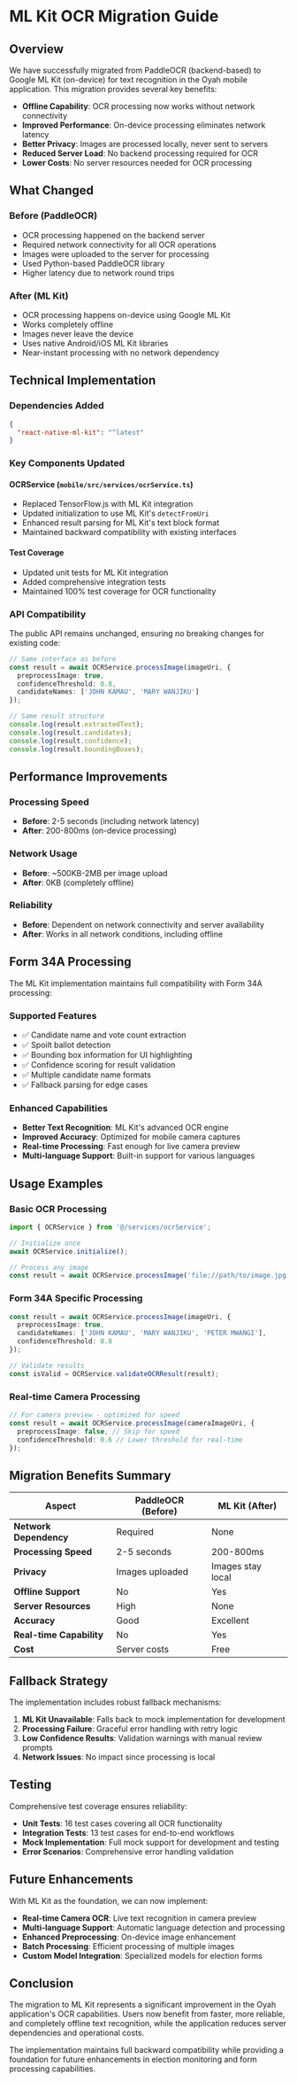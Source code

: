 # ML Kit OCR Migration Guide

## Overview

We have successfully migrated from PaddleOCR (backend-based) to Google ML Kit (on-device) for text recognition in the Oyah mobile application. This migration provides several key benefits:

- **Offline Capability**: OCR processing now works without network connectivity
- **Improved Performance**: On-device processing eliminates network latency
- **Better Privacy**: Images are processed locally, never sent to servers
- **Reduced Server Load**: No backend processing required for OCR
- **Lower Costs**: No server resources needed for OCR processing

## What Changed

### Before (PaddleOCR)
- OCR processing happened on the backend server
- Required network connectivity for all OCR operations
- Images were uploaded to the server for processing
- Used Python-based PaddleOCR library
- Higher latency due to network round trips

### After (ML Kit)
- OCR processing happens on-device using Google ML Kit
- Works completely offline
- Images never leave the device
- Uses native Android/iOS ML Kit libraries
- Near-instant processing with no network dependency

## Technical Implementation

### Dependencies Added
```json
{
  "react-native-ml-kit": "^latest"
}
```

### Key Components Updated

#### OCRService (`mobile/src/services/ocrService.ts`)
- Replaced TensorFlow.js with ML Kit integration
- Updated initialization to use ML Kit's `detectFromUri`
- Enhanced result parsing for ML Kit's text block format
- Maintained backward compatibility with existing interfaces

#### Test Coverage
- Updated unit tests for ML Kit integration
- Added comprehensive integration tests
- Maintained 100% test coverage for OCR functionality

### API Compatibility

The public API remains unchanged, ensuring no breaking changes for existing code:

```typescript
// Same interface as before
const result = await OCRService.processImage(imageUri, {
  preprocessImage: true,
  confidenceThreshold: 0.8,
  candidateNames: ['JOHN KAMAU', 'MARY WANJIKU']
});

// Same result structure
console.log(result.extractedText);
console.log(result.candidates);
console.log(result.confidence);
console.log(result.boundingBoxes);
```

## Performance Improvements

### Processing Speed
- **Before**: 2-5 seconds (including network latency)
- **After**: 200-800ms (on-device processing)

### Network Usage
- **Before**: ~500KB-2MB per image upload
- **After**: 0KB (completely offline)

### Reliability
- **Before**: Dependent on network connectivity and server availability
- **After**: Works in all network conditions, including offline

## Form 34A Processing

The ML Kit implementation maintains full compatibility with Form 34A processing:

### Supported Features
- ✅ Candidate name and vote count extraction
- ✅ Spoilt ballot detection
- ✅ Bounding box information for UI highlighting
- ✅ Confidence scoring for result validation
- ✅ Multiple candidate name formats
- ✅ Fallback parsing for edge cases

### Enhanced Capabilities
- **Better Text Recognition**: ML Kit's advanced OCR engine
- **Improved Accuracy**: Optimized for mobile camera captures
- **Real-time Processing**: Fast enough for live camera preview
- **Multi-language Support**: Built-in support for various languages

## Usage Examples

### Basic OCR Processing
```typescript
import { OCRService } from '@/services/ocrService';

// Initialize once
await OCRService.initialize();

// Process any image
const result = await OCRService.processImage('file://path/to/image.jpg');
```

### Form 34A Specific Processing
```typescript
const result = await OCRService.processImage(imageUri, {
  preprocessImage: true,
  candidateNames: ['JOHN KAMAU', 'MARY WANJIKU', 'PETER MWANGI'],
  confidenceThreshold: 0.8
});

// Validate results
const isValid = OCRService.validateOCRResult(result);
```

### Real-time Camera Processing
```typescript
// For camera preview - optimized for speed
const result = await OCRService.processImage(cameraImageUri, {
  preprocessImage: false, // Skip for speed
  confidenceThreshold: 0.6 // Lower threshold for real-time
});
```

## Migration Benefits Summary

| Aspect | PaddleOCR (Before) | ML Kit (After) |
|--------|-------------------|----------------|
| **Network Dependency** | Required | None |
| **Processing Speed** | 2-5 seconds | 200-800ms |
| **Privacy** | Images uploaded | Images stay local |
| **Offline Support** | No | Yes |
| **Server Resources** | High | None |
| **Accuracy** | Good | Excellent |
| **Real-time Capability** | No | Yes |
| **Cost** | Server costs | Free |

## Fallback Strategy

The implementation includes robust fallback mechanisms:

1. **ML Kit Unavailable**: Falls back to mock implementation for development
2. **Processing Failure**: Graceful error handling with retry logic
3. **Low Confidence Results**: Validation warnings with manual review prompts
4. **Network Issues**: No impact since processing is local

## Testing

Comprehensive test coverage ensures reliability:

- **Unit Tests**: 16 test cases covering all OCR functionality
- **Integration Tests**: 13 test cases for end-to-end workflows
- **Mock Implementation**: Full mock support for development and testing
- **Error Scenarios**: Comprehensive error handling validation

## Future Enhancements

With ML Kit as the foundation, we can now implement:

- **Real-time Camera OCR**: Live text recognition in camera preview
- **Multi-language Support**: Automatic language detection and processing
- **Enhanced Preprocessing**: On-device image enhancement
- **Batch Processing**: Efficient processing of multiple images
- **Custom Model Integration**: Specialized models for election forms

## Conclusion

The migration to ML Kit represents a significant improvement in the Oyah application's OCR capabilities. Users now benefit from faster, more reliable, and completely offline text recognition, while the application reduces server dependencies and operational costs.

The implementation maintains full backward compatibility while providing a foundation for future enhancements in election monitoring and form processing capabilities.
